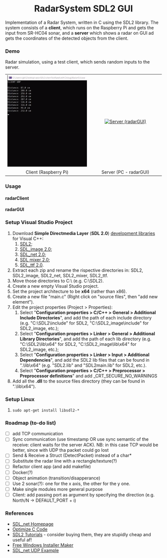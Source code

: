 <h1 align="center">RadarSystem SDL2 GUI</h1>

Implementation of a Radar System, written in C using the SDL2 library. The system consists of a **client**, which runs on the Raspberry Pi and gets the input from SR-HC04 sonar, and a **server** which shows a radar on GUI ad gets the coordinates of the detected objects from the client.

### Demo
Radar simulation, using a test client, which sends random inputs to the server.
<table>
	<tr align="center">
		<td width="53%"><a href="https://github.com/mikyll/righimichele/tree/master/iss2022/RadarSystem22/radarClient"><img alt="Client" src="https://github.com/mikyll/righimichele/blob/master/iss2022/RadarSystem22/userDocs/img/radarTestClient.gif"/></a></td>
		<td width="46%"><a href="https://github.com/mikyll/righimichele/tree/master/iss2022/RadarSystem22/radarGUI"><img alt="Server (radarGUI)" src="https://github.com/mikyll/righimichele/blob/master/iss2022/RadarSystem22/userDocs/img/radarTestServer.gif"/></a></td>
	</tr>
	<tr align="center">
		<td>Client (Raspberry Pi)</td>
		<td>Server (PC - radarGUI)</td>
	</tr>
</table>

### Usage

#### radarClient
#### radarGUI

### Setup Visual Studio Project
1. Download **Simple Directmedia Layer** (**SDL 2.0**) <ins>development libraries</ins> for Visual C++:
	1. [SDL2](https://www.libsdl.org/release/SDL2-devel-2.0.20-VC.zip);
	2. [SDL_image 2.0](https://www.libsdl.org/projects/SDL_image/release/SDL2_image-devel-2.0.5-VC.zip);
	3. [SDL_net 2.0](https://www.libsdl.org/projects/SDL_net/release/SDL2_net-devel-2.0.1-VC.zip);
	4. [SDL mixer 2.0](https://www.libsdl.org/projects/SDL_mixer/release/SDL2_mixer-devel-2.0.4-VC.zip);
	5. [SDL_ttf 2.0](https://github.com/libsdl-org/SDL_ttf/releases/download/release-2.0.18/SDL2_ttf-devel-2.0.18-VC.zip).
2. Extract each zip and rename the rispective directories in: SDL2, SDL2_image, SDL2_net, SDL2_mixer, SDL2_ttf.
3. Move those directories to C:\ (e.g. C:\SDL2).
4. Create a new empty Visual Studio project.
5. Set the project architecture to be **x64** (rather than x86).
6. Create a new file "main.c" (Right click on "source files", then "add new element").
7. Edit the project properties (Project > Properties):
	1. Select "**Configuration properties > C/C++ > General > Additional Include Directories**", and add the path of each include directory (e.g. "C:\SDL2\include" for SDL2, "C:\SDL2_image\include" for SDL2_image, etc.); 
	2. Select "**Configuration properties > Linker > General > Additional Library Directories**", and add the path of each lib directory (e.g. "C:\SDL2\lib\x64" for SDL2, "C:\SDL2_image\lib\x64" for SDL2_image, etc.);
	3. Select "**Configuration properties > Linker > Input > Additional Dependencies**", and add the SDL2 lib files that can be found in ".\lib\x64" (e.g. "SDL2.lib" and "SDL2main.lib" for SDL2, etc.).
	4. Select "**Configuration properties > C/C++ > Preprocessor > Preprocessor definitions**" and add \_CRT_SECURE_NO_WARNINGS
8. Add all the **.dll** to the source files directory (they can be found in ".\lib\x64\").

### Setup Linux
1. ```sudo apt-get install libsdl2-*```

### Roadmap (to-do list)
- [ ] add TCP communication
- [ ] Sync communication (use timestamp OR use sync semantic of the receive: client waits for the server ACK). NB: in this case TCP would be better, since with UDP tha packet could go lost
- [ ] Send & Receive a Struct (DetectPacket) instead of a char*
- [ ] Substitute the radar line with a rectangle/texture(?)
- [ ] Refactor client app (and add makefile)
- [ ] Docker(?)
- [ ] Object animation (transition/disapperance)
- [ ] Use 2 sonar(?): one for the x axis, the other for the y one.
- [ ] Make single modules more general purpose
- [ ] Client: add passing port as argument by specifying the direction (e.g. North/N -> DEFAULT_PORT + i)

### References
- [SDL_net Homepage](https://www.libsdl.org/projects/SDL_net/)
- [Optimize C Code](http://icps.u-strasbg.fr/~bastoul/local_copies/lee.html)
- [SDL2 Tutorials](https://www.parallelrealities.co.uk/tutorials/) - consider buying them, they are stupidly cheap and useful af!
- [Free Windows Installer Maker](https://nsis.sourceforge.io/Main_Page)
- [SDL_net UDP Example](https://moddb.fandom.com/wiki/SDL:Tutorial:Using_SDL_net#Using_UDP)
